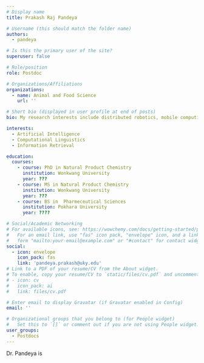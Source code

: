 ```yaml
---
# Display name
title: Prakash Raj Pandeya

# Username (this should match the folder name)
authors:
  - pandeya

# Is this the primary user of the site?
superuser: false

# Role/position
role: Postdoc

# Organizations/Affiliations
organizations:
  - name: Animal and Food Science
    url: ''

# Short bio (displayed in user profile at end of posts)
bio: My research interests include distributed robotics, mobile computing and programmable matter.

interests:
  - Artificial Intelligence
  - Computational Linguistics
  - Information Retrieval

education:
  courses:
    - course: PhD in Natural Product Chemistry
      institution: Wonkwang University
      year: ???
    - course: MS in Natural Product Chemistry
      institution: Wonkwang University
      year: ???
    - course: BS in  Pharmeceutical Sciences 
      institution: Pokhara University
      year: ????

# Social/Academic Networking
# For available icons, see: https://wowchemy.com/docs/getting-started/page-builder/#icons
#   For an email link, use "fas" icon pack, "envelope" icon, and a link in the
#   form "mailto:your-email@example.com" or "#contact" for contact widget.
social:
  - icon: envelope
    icon_pack: fas
    link: 'pandeya.prakash@uky.edu'
# Link to a PDF of your resume/CV from the About widget.
# To enable, copy your resume/CV to `static/files/cv.pdf` and uncomment the lines below.
# - icon: cv
#   icon_pack: ai
#   link: files/cv.pdf

# Enter email to display Gravatar (if Gravatar enabled in Config)
email: ''

# Organizational groups that you belong to (for People widget)
#   Set this to `[]` or comment out if you are not using People widget.
user_groups:
  - Postdocs
---
```


Dr. Pandeya is  

